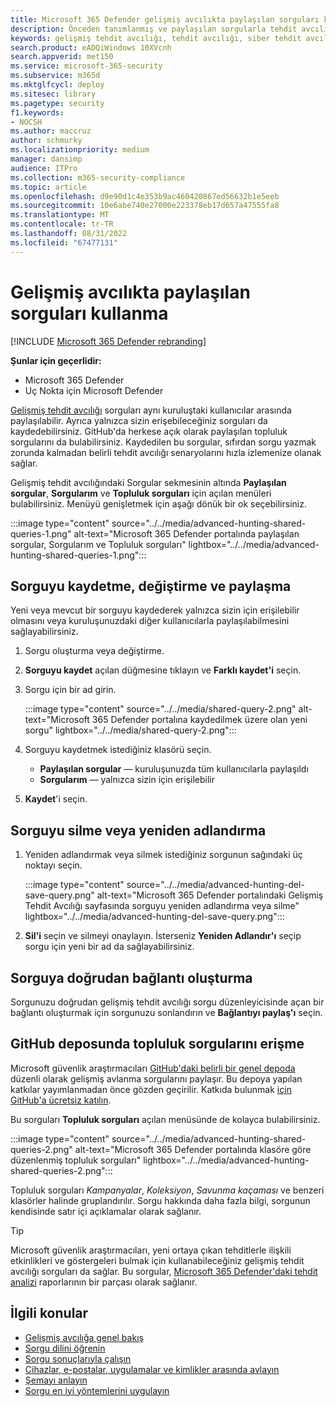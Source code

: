 ```yaml
---
title: Microsoft 365 Defender gelişmiş avcılıkta paylaşılan sorguları kullanma
description: Önceden tanımlanmış ve paylaşılan sorgularla tehdit avcılığı yapmaya hemen başlayın. Sorgularınızı genel veya kuruluşunuzla paylaşın.
keywords: gelişmiş tehdit avcılığı, tehdit avcılığı, siber tehdit avcılığı, Microsoft 365 Defender, microsoft 365, m365, arama, sorgu, telemetri, özel algılamalar, şema, kusto, github deposu, sorgularım, paylaşılan sorgular
search.product: eADQiWindows 10XVcnh
search.appverid: met150
ms.service: microsoft-365-security
ms.subservice: m365d
ms.mktglfcycl: deploy
ms.sitesec: library
ms.pagetype: security
f1.keywords:
- NOCSH
ms.author: maccruz
author: schmurky
ms.localizationpriority: medium
manager: dansimp
audience: ITPro
ms.collection: m365-security-compliance
ms.topic: article
ms.openlocfilehash: d9e90d1c4e353b9ac460420867ed56632b1e5eeb
ms.sourcegitcommit: 10e6abe740e27000e223378eb17d657a47555fa8
ms.translationtype: MT
ms.contentlocale: tr-TR
ms.lasthandoff: 08/31/2022
ms.locfileid: "67477131"
---
```

# <a name="use-shared-queries-in-advanced-hunting"></a>Gelişmiş avcılıkta paylaşılan sorguları kullanma

[!INCLUDE [Microsoft 365 Defender rebranding](../includes/microsoft-defender.md)]


**Şunlar için geçerlidir:**
- Microsoft 365 Defender
- Uç Nokta için Microsoft Defender

[Gelişmiş tehdit avcılığı](advanced-hunting-overview.md) sorguları aynı kuruluştaki kullanıcılar arasında paylaşılabilir. Ayrıca yalnızca sizin erişebileceğiniz sorguları da kaydedebilirsiniz. GitHub'da herkese açık olarak paylaşılan topluluk sorgularını da bulabilirsiniz. Kaydedilen bu sorgular, sıfırdan sorgu yazmak zorunda kalmadan belirli tehdit avcılığı senaryolarını hızla izlemenize olanak sağlar.

Gelişmiş tehdit avcılığındaki Sorgular sekmesinin altında **Paylaşılan sorgular**, **Sorgularım** ve **Topluluk sorguları** için açılan menüleri bulabilirsiniz. Menüyü genişletmek için aşağı dönük bir ok seçebilirsiniz.


:::image type="content" source="../../media/advanced-hunting-shared-queries-1.png" alt-text="Microsoft 365 Defender portalında paylaşılan sorgular, Sorgularım ve Topluluk sorguları" lightbox="../../media/advanced-hunting-shared-queries-1.png":::



## <a name="save-modify-and-share-a-query"></a>Sorguyu kaydetme, değiştirme ve paylaşma
Yeni veya mevcut bir sorguyu kaydederek yalnızca sizin için erişilebilir olmasını veya kuruluşunuzdaki diğer kullanıcılarla paylaşılabilmesini sağlayabilirsiniz. 

1. Sorgu oluşturma veya değiştirme. 

2. **Sorguyu kaydet** açılan düğmesine tıklayın ve **Farklı kaydet'i** seçin.
    
3. Sorgu için bir ad girin. 

   :::image type="content" source="../../media/shared-query-2.png" alt-text="Microsoft 365 Defender portalına kaydedilmek üzere olan yeni sorgu" lightbox="../../media/shared-query-2.png":::

4. Sorguyu kaydetmek istediğiniz klasörü seçin.
    - **Paylaşılan sorgular** — kuruluşunuzda tüm kullanıcılarla paylaşıldı
    - **Sorgularım** — yalnızca sizin için erişilebilir
    
5. **Kaydet**'i seçin. 

## <a name="delete-or-rename-a-query"></a>Sorguyu silme veya yeniden adlandırma
1. Yeniden adlandırmak veya silmek istediğiniz sorgunun sağındaki üç noktayı seçin.

    :::image type="content" source="../../media/advanced-hunting-del-save-query.png" alt-text="Microsoft 365 Defender portalındaki Gelişmiş Tehdit Avcılığı sayfasında sorguyu yeniden adlandırma veya silme" lightbox="../../media/advanced-hunting-del-save-query.png":::

2. **Sil'i** seçin ve silmeyi onaylayın. İsterseniz **Yeniden Adlandır'ı** seçip sorgu için yeni bir ad da sağlayabilirsiniz.

## <a name="create-a-direct-link-to-a-query"></a>Sorguya doğrudan bağlantı oluşturma
Sorgunuzu doğrudan gelişmiş tehdit avcılığı sorgu düzenleyicisinde açan bir bağlantı oluşturmak için sorgunuzu sonlandırın ve **Bağlantıyı paylaş'ı** seçin.

## <a name="access-community-queries-in-the-github-repo"></a>GitHub deposunda topluluk sorgularını erişme  
Microsoft güvenlik araştırmacıları [GitHub'daki belirli bir genel depoda](https://github.com/Azure/Azure-Sentinel/tree/master/Hunting%20Queries/Microsoft%20365%20Defender) düzenli olarak gelişmiş avlanma sorgularını paylaşır. Bu depoya yapılan katkılar yayımlanmadan önce gözden geçirilir. Katkıda bulunmak [için GitHub'a ücretsiz katılın](https://github.com/).

Bu sorguları **Topluluk sorguları** açılan menüsünde de kolayca bulabilirsiniz.

:::image type="content" source="../../media/advanced-hunting-shared-queries-2.png" alt-text="Microsoft 365 Defender portalında klasöre göre düzenlenmiş topluluk sorguları" lightbox="../../media/advanced-hunting-shared-queries-2.png":::

Topluluk sorguları *Kampanyalar*, *Koleksiyon*, *Savunma kaçaması* ve benzeri klasörler halinde gruplandırılır. Sorgu hakkında daha fazla bilgi, sorgunun kendisinde satır içi açıklamalar olarak sağlanır. 

>[!tip]
>Microsoft güvenlik araştırmacıları, yeni ortaya çıkan tehditlerle ilişkili etkinlikleri ve göstergeleri bulmak için kullanabileceğiniz gelişmiş tehdit avcılığı sorguları da sağlar. Bu sorgular, [Microsoft 365 Defender'daki tehdit analizi](/windows/security/threat-protection/microsoft-defender-atp/threat-analytics) raporlarının bir parçası olarak sağlanır.


## <a name="related-topics"></a>İlgili konular
- [Gelişmiş avcılığa genel bakış](advanced-hunting-overview.md)
- [Sorgu dilini öğrenin](advanced-hunting-query-language.md)
- [Sorgu sonuçlarıyla çalışın](advanced-hunting-query-results.md)
- [Cihazlar, e-postalar, uygulamalar ve kimlikler arasında avlayın](advanced-hunting-query-emails-devices.md)
- [Şemayı anlayın](advanced-hunting-schema-tables.md)
- [Sorgu en iyi yöntemlerini uygulayın](advanced-hunting-best-practices.md)